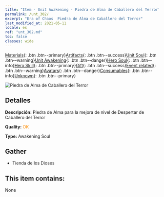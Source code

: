 ```yaml
---
title: "Item - Unit Awakening - Piedra de Alma de Caballero del Terror"
permalink: /unt_302/
excerpt: "Era of Chaos  Piedra de Alma de Caballero del Terror"
last_modified_at: 2021-05-11
locale: es
ref: "unt_302.md"
toc: false
classes: wide
---
```

 [Materials](/ItemsES/){: .btn .btn--primary}[Artifacts](/ItemsES/Artifacts/){: .btn .btn--success}[Unit Soul](/ItemsES/UnitSoul/){: .btn .btn--warning}[Unit Awakening](/ItemsES/UnitAwakening/){: .btn .btn--danger}[Hero Soul](/ItemsES/HeroSoul/){: .btn .btn--info}[Hero Skill](/ItemsES/HeroSkill/){: .btn .btn--primary}[Gift](/ItemsES/Gift/){: .btn .btn--success}[Event related](/ItemsES/Events/){: .btn .btn--warning}[Avatars](/ItemsES/Avatars/){: .btn .btn--danger}[Consumables](/ItemsES/Consumables/){: .btn .btn--info}[Unknown](/ItemsES/Unknown/){: .btn .btn--primary}

 ![Piedra de Alma de Caballero del Terror](/images/u/tia_siwangqishi.jpg)

## Detalles
 **Descripción:** Piedra de Alma para la mejora de nivel de Despertar de Caballero del Terror

 **Quality:** <span style="color: #FF8C00">OK</span>

 **Type:** Awakening Soul

## Gather

*    Tienda de los Dioses 

## This item contains:

  None

